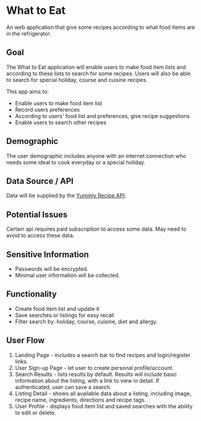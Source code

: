 # What to Eat
An web application that give some recipes according to what food items are in the refrigerator.

## Goal

The What to Eat application will enable users to make food item lists and according to these lists to search for some recipes. Users will also be able to search for special holiday, course and cuisine recipes. 

This app aims to:

- Enable users to make food item list
- Record users preferences 
- According to users' food list and preferences, give recipe suggestions
- Enable users to search other recipes

## Demographic
The user demographic includes anyone with an internet connection who needs some ideal to cook everyday or a special holiday.


## Data Source / API
Data will be supplied by the [Yummly Recipe API](https://developer.yummly.com/documentation.html).

## Potential Issues
Certain api requires paid subscription to access some data. May need to avoid to access these data.   

## Sensitive Information
- Passwords will be encrypted.   
- Minimal user information will be collected.


## Functionality
- Create food item list and update it   
- Save searches or listings for easy recall
- Filter search by: holiday, course, cuisine, diet and allergy.


## User Flow
1. Landing Page - includes a search bar to find recipes and login/register links.
2. User Sign-up Page - let user to create personal profile/account. 
2. Search Results - lists results by default. Results will include basic information about the listing, with a link to view in detail. If authenticated, user can save a search.
3. Listing Detail - shows all available data about a listing, including image, recipe name, ingredients, directions and recipe tags. 
4. User Profile - displays food item list and saved searches with the ability to edit or delete.



